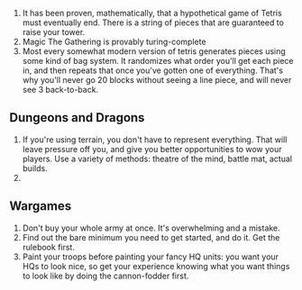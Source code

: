 1. It has been proven, mathematically, that a hypothetical game of Tetris must eventually end. There is a string of pieces that are guaranteed to raise your tower.
1. Magic The Gathering is provably turing-complete
1. Most every somewhat modern version of tetris generates pieces using some kind of bag system. It randomizes what order you'll get each piece in, and then repeats that once you've gotten one of everything. That's why you'll never go 20 blocks without seeing a line piece, and will never see 3 back-to-back.

## Dungeons and Dragons
1. If you're using terrain, you don't have to represent everything. That will leave pressure off you, and give you better opportunities to wow your players. Use a variety of methods: theatre of the mind, battle mat, actual builds.
1. 

## Wargames
1. Don't buy your whole army at once. It's overwhelming and a mistake.
1. Find out the bare minimum you need to get started, and do it. Get the rulebook first.
1. Paint your troops before painting your fancy HQ units: you want your HQs to look nice, so get your experience knowing what you want things to look like by doing the cannon-fodder first.
